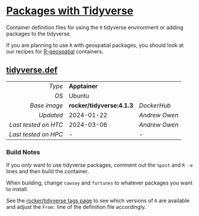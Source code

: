 # [Packages with Tidyverse](/software/R/tidyverse)

Container definition files for using the `R` tidyverse environment 
or adding packages to the tidyverse. 

If you are planning to use `R` with geospatial
packages, you should look at our recipes for [R-geospatial](../geospatial) 
containers. 

## [tidyverse.def](tidyverse.def)

| | | |
| ---: | :--- | :--- |
| *Type* | **Apptainer** | |
| *OS* | Ubuntu | |
| *Base image* | **rocker/tidyverse:4.1.3** | *DockerHub* |
| *Updated* | 2024-01-22 | *Andrew Owen* |
| *Last tested on HTC* | 2024-03-06 | *Andrew Owen* |
| *Last tested on HPC* | - | - |

### Build Notes

If you *only* want to use tidyverse packages, comment out 
the `%post` and `R -e` lines and then build the container. 

When building, change `cowsay` and `fortunes`
to whatever packages you want to install. 

See the [rocker/tidyverse tags page](https://hub.docker.com/r/rocker/tidyverse/tags) 
to see which versions of `R` are available
and adjust the `From:` line of the definition file accordingly.  
